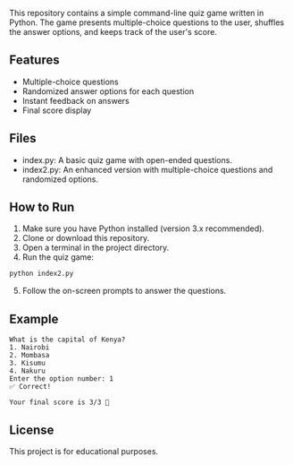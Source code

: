 This repository contains a simple command-line quiz game written in Python. The game presents multiple-choice questions to the user, shuffles the answer options, and keeps track of the user's score.

## Features

- Multiple-choice questions
- Randomized answer options for each question
- Instant feedback on answers
- Final score display

## Files

- index.py: A basic quiz game with open-ended questions.
- index2.py: An enhanced version with multiple-choice questions and randomized options.

## How to Run

1. Make sure you have Python installed (version 3.x recommended).
2. Clone or download this repository.
3. Open a terminal in the project directory.
4. Run the quiz game:

```sh
python index2.py
```

5. Follow the on-screen prompts to answer the questions.

## Example

```
What is the capital of Kenya?
1. Nairobi
2. Mombasa
3. Kisumu
4. Nakuru
Enter the option number: 1
✅ Correct!

Your final score is 3/3 🎉
```

## License

This project is for educational purposes.
